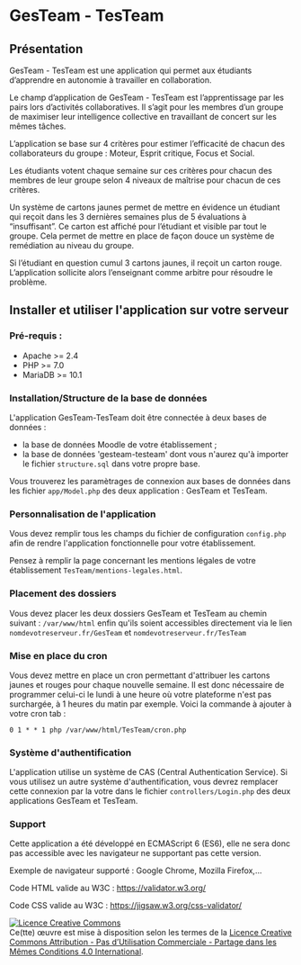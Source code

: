 # GesTeam - TesTeam
## Présentation

GesTeam - TesTeam est une application qui permet aux étudiants d’apprendre en autonomie à travailler en collaboration.
    
Le champ d’application de GesTeam - TesTeam est l’apprentissage par les pairs lors d’activités collaboratives. Il s’agit pour les membres d’un groupe de maximiser leur intelligence collective en travaillant de concert sur les mêmes tâches.
    
L’application se base sur 4 critères pour estimer l’efficacité de chacun des collaborateurs du groupe : Moteur, Esprit critique, Focus et Social.
    
Les étudiants votent chaque semaine sur ces critères pour chacun des membres de leur groupe selon 4 niveaux de maîtrise pour chacun de ces critères.

Un système de cartons jaunes permet de mettre en évidence un étudiant qui reçoit dans les 3 dernières semaines plus de 5 évaluations à “insuffisant”. Ce carton est affiché pour l’étudiant et visible par tout le groupe. Cela permet de mettre en place de façon douce un système de remédiation au niveau du groupe.
    
Si l’étudiant en question cumul 3 cartons jaunes, il reçoit un carton rouge. L’application sollicite alors l’enseignant comme arbitre pour résoudre le problème.

## Installer et utiliser l'application sur votre serveur

### Pré-requis :
- Apache >= 2.4
- PHP >= 7.0
-  MariaDB >= 10.1

### Installation/Structure de la base de données

L'application GesTeam-TesTeam doit être connectée à deux bases de données :
- la base de données Moodle de votre établissement ;
- la base de données 'gesteam-testeam' dont vous n'aurez qu'à importer le fichier `structure.sql` dans votre propre base.

Vous trouverez les paramètrages de connexion aux bases de données dans les fichier `app/Model.php` des deux application : GesTeam et TesTeam.

### Personnalisation de l'application
Vous devez remplir tous les champs du fichier de configuration `config.php` afin de rendre l'application fonctionnelle pour votre établissement.

Pensez à remplir la page concernant les mentions légales de votre établissement `TesTeam/mentions-legales.html`.

### Placement des dossiers
Vous devez placer les deux dossiers GesTeam et TesTeam au chemin suivant : `/var/www/html` enfin qu'ils soient accessibles directement via le lien `nomdevotreserveur.fr/GesTeam` et `nomdevotreserveur.fr/TesTeam`

### Mise en place du cron
Vous devez mettre en place un cron permettant d'attribuer les cartons jaunes et rouges pour chaque nouvelle semaine. Il est donc nécessaire de programmer celui-ci le lundi à une heure où votre plateforme n'est pas surchargée, à 1 heures du matin par exemple. Voici la commande à ajouter à votre cron tab :

    0 1 * * 1 php /var/www/html/TesTeam/cron.php

### Système d'authentification 
L'application utilise un système de CAS (Central Authentication Service). Si vous utilisez un autre système d'authentification, vous devrez remplacer cette connexion par la votre dans le fichier `controllers/Login.php` des deux applications GesTeam et TesTeam.

### Support

Cette application a été développé en ECMAScript 6 (ES6), elle ne sera donc pas accessible avec les navigateur ne supportant pas cette version.

Exemple de navigateur supporté : Google Chrome, Mozilla Firefox,...

Code HTML valide au W3C : https://validator.w3.org/ 

Code CSS valide au W3C :  https://jigsaw.w3.org/css-validator/

<a rel="license" href="http://creativecommons.org/licenses/by-nc-sa/4.0/"><img alt="Licence Creative Commons" style="border-width:0" src="https://i.creativecommons.org/l/by-nc-sa/4.0/88x31.png" /></a><br />Ce(tte) œuvre est mise à disposition selon les termes de la <a rel="license" href="http://creativecommons.org/licenses/by-nc-sa/4.0/">Licence Creative Commons Attribution - Pas d’Utilisation Commerciale - Partage dans les Mêmes Conditions 4.0 International</a>.
